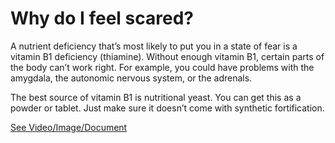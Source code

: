 # Why do I feel scared?

A nutrient deficiency that’s most likely to put you in a state of fear is a vitamin B1 deficiency (thiamine). Without enough vitamin B1, certain parts of the body can’t work right. For example, you could have problems with the amygdala, the autonomic nervous system, or the adrenals. 

The best source of vitamin B1 is nutritional yeast. You can get this as a powder or tablet. Just make sure it doesn’t come with synthetic fortification. 

 [See Video/Image/Document](https://hls-player.drberg.com/asset?path=migrated-assets/the-best-nutrient-for-fear)